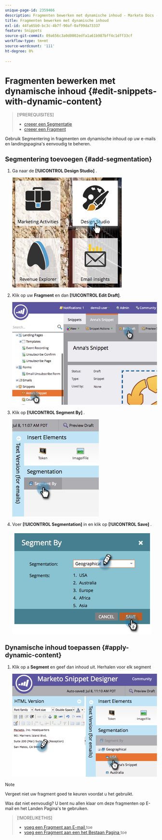 ```yaml
---
unique-page-id: 2359466
description: Fragmenten bewerken met dynamische inhoud - Marketo Docs - Productdocumentatie
title: Fragmenten bewerken met dynamische inhoud
exl-id: 44fa65b0-bc3c-4b7f-90af-0af99da73337
feature: Snippets
source-git-commit: 09a656c3a0d0002edfa1a61b987bff4c1dff33cf
workflow-type: tm+mt
source-wordcount: '111'
ht-degree: 0%

---
```


# Fragmenten bewerken met dynamische inhoud {#edit-snippets-with-dynamic-content}

>[!PREREQUISITES]
>
>* [ creeer een Segmentatie ](/help/marketo/product-docs/personalization/segmentation-and-snippets/segmentation/create-a-segmentation.md)
>* [ creeer een Fragment ](/help/marketo/product-docs/personalization/segmentation-and-snippets/snippets/create-a-snippet.md)

Gebruik Segmentering in fragmenten om dynamische inhoud op uw e-mails en landingspagina&#39;s eenvoudig te beheren.

## Segmentering toevoegen {#add-segmentation}

1. Ga naar de **[!UICONTROL Design Studio]** .

   ![](assets/designstudio-1.png)

1. Klik op uw **Fragment** en dan **[!UICONTROL Edit Draft]**.

   ![](assets/image2014-9-16-8-3a59-3a14.png)

1. Klik op **[!UICONTROL Segment By]** .

   ![](assets/image2014-9-16-8-3a59-3a27.png)

1. Voer **[!UICONTROL Segmentation]** in en klik op **[!UICONTROL Save]** .

   ![](assets/image2014-9-16-8-3a59-3a42.png)

## Dynamische inhoud toepassen {#apply-dynamic-content}

1. Klik op a **Segment** en geef dan inhoud uit. Herhalen voor elk segment

   ![](assets/image2014-9-16-8-3a59-3a59.png)

>[!NOTE]
>
>Vergeet niet uw fragment goed te keuren voordat u het gebruikt.

Was dat niet eenvoudig? U bent nu allen klaar om deze fragmenten op E-mail en het Landen Pagina&#39;s te gebruiken.

>[!MORELIKETHIS]
>
>* [ voeg een Fragment aan E-mail ](/help/marketo/product-docs/email-marketing/general/functions-in-the-editor/add-a-snippet-to-an-email.md) toe
>* [ voeg een Fragment aan een het Bestaan Pagina ](/help/marketo/product-docs/demand-generation/landing-pages/personalizing-landing-pages/add-a-snippet-to-a-landing-page.md) toe

